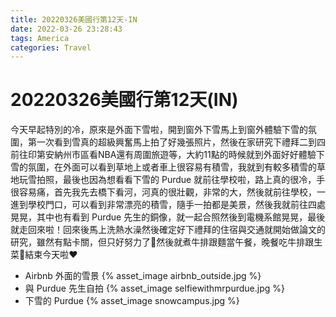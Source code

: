 ```yaml
---
title: 20220326美國行第12天-IN
date: 2022-03-26 23:28:43
tags: America
categories: Travel
---
```

# 20220326美國行第12天(IN)

今天早起特別的冷，原來是外面下雪啦，開到窗外下雪馬上到窗外體驗下雪的氛圍，第一次看到雪真的超級興奮馬上拍了好幾張照片，然後在家研究下禮拜二到四前往印第安納州市區看NBA還有周圍旅遊等，大約11點的時候就到外面好好體驗下雪的氛圍，在外面可以看到草地上或者車上很容易有積雪，我就到有較多積雪的草地玩雪拍照，最後也因為想看看下雪的 Purdue 就前往學校啦，路上真的很冷，手很容易痛，首先我先去橋下看河，河真的很壯觀，非常的大，然後就前往學校，一進到學校門口，可以看到非常漂亮的積雪，隨手一拍都是美景，然後我就前往四處晃晃，其中也有看到 Purdue 先生的銅像，就一起合照然後到電機系館晃晃，最後就走回來啦！回來後馬上洗熱水澡然後確定好下禮拜的住宿與交通就開始做論文的研究，雖然有點卡關，但只好努力了💪然後就煮牛排跟麵當午餐，晚餐吃牛排跟生菜🥬結束今天啦❤️

- Airbnb 外面的雪景
 {% asset_image airbnb_outside.jpg %}
- 與 Purdue 先生自拍
 {% asset_image selfiewithmrpurdue.jpg %}
- 下雪的 Purdue
 {% asset_image snowcampus.jpg %}